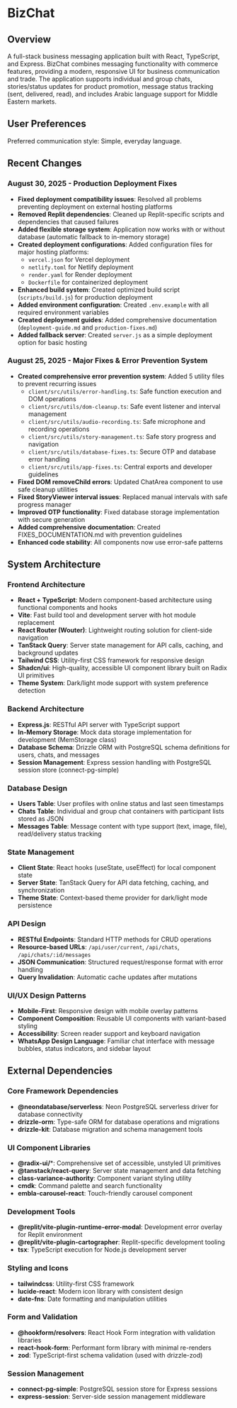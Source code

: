 # BizChat

## Overview

A full-stack business messaging application built with React, TypeScript, and Express. BizChat combines messaging functionality with commerce features, providing a modern, responsive UI for business communication and trade. The application supports individual and group chats, stories/status updates for product promotion, message status tracking (sent, delivered, read), and includes Arabic language support for Middle Eastern markets.

## User Preferences

Preferred communication style: Simple, everyday language.

## Recent Changes

### August 30, 2025 - Production Deployment Fixes
- **Fixed deployment compatibility issues**: Resolved all problems preventing deployment on external hosting platforms
- **Removed Replit dependencies**: Cleaned up Replit-specific scripts and dependencies that caused failures
- **Added flexible storage system**: Application now works with or without database (automatic fallback to in-memory storage)
- **Created deployment configurations**: Added configuration files for major hosting platforms:
  - `vercel.json` for Vercel deployment
  - `netlify.toml` for Netlify deployment
  - `render.yaml` for Render deployment
  - `Dockerfile` for containerized deployment
- **Enhanced build system**: Created optimized build script (`scripts/build.js`) for production deployment
- **Added environment configuration**: Created `.env.example` with all required environment variables
- **Created deployment guides**: Added comprehensive documentation (`deployment-guide.md` and `production-fixes.md`)
- **Added fallback server**: Created `server.js` as a simple deployment option for basic hosting

### August 25, 2025 - Major Fixes & Error Prevention System
- **Created comprehensive error prevention system**: Added 5 utility files to prevent recurring issues
  - `client/src/utils/error-handling.ts`: Safe function execution and DOM operations
  - `client/src/utils/dom-cleanup.ts`: Safe event listener and interval management
  - `client/src/utils/audio-recording.ts`: Safe microphone and recording operations
  - `client/src/utils/story-management.ts`: Safe story progress and navigation
  - `client/src/utils/database-fixes.ts`: Secure OTP and database error handling
  - `client/src/utils/app-fixes.ts`: Central exports and developer guidelines
- **Fixed DOM removeChild errors**: Updated ChatArea component to use safe cleanup utilities
- **Fixed StoryViewer interval issues**: Replaced manual intervals with safe progress manager
- **Improved OTP functionality**: Fixed database storage implementation with secure generation
- **Added comprehensive documentation**: Created FIXES_DOCUMENTATION.md with prevention guidelines
- **Enhanced code stability**: All components now use error-safe patterns

## System Architecture

### Frontend Architecture
- **React + TypeScript**: Modern component-based architecture using functional components and hooks
- **Vite**: Fast build tool and development server with hot module replacement
- **React Router (Wouter)**: Lightweight routing solution for client-side navigation
- **TanStack Query**: Server state management for API calls, caching, and background updates
- **Tailwind CSS**: Utility-first CSS framework for responsive design
- **Shadcn/ui**: High-quality, accessible UI component library built on Radix UI primitives
- **Theme System**: Dark/light mode support with system preference detection

### Backend Architecture
- **Express.js**: RESTful API server with TypeScript support
- **In-Memory Storage**: Mock data storage implementation for development (MemStorage class)
- **Database Schema**: Drizzle ORM with PostgreSQL schema definitions for users, chats, and messages
- **Session Management**: Express session handling with PostgreSQL session store (connect-pg-simple)

### Database Design
- **Users Table**: User profiles with online status and last seen timestamps
- **Chats Table**: Individual and group chat containers with participant lists stored as JSON
- **Messages Table**: Message content with type support (text, image, file), read/delivery status tracking

### State Management
- **Client State**: React hooks (useState, useEffect) for local component state
- **Server State**: TanStack Query for API data fetching, caching, and synchronization
- **Theme State**: Context-based theme provider for dark/light mode persistence

### API Design
- **RESTful Endpoints**: Standard HTTP methods for CRUD operations
- **Resource-based URLs**: `/api/user/current`, `/api/chats`, `/api/chats/:id/messages`
- **JSON Communication**: Structured request/response format with error handling
- **Query Invalidation**: Automatic cache updates after mutations

### UI/UX Design Patterns
- **Mobile-First**: Responsive design with mobile overlay patterns
- **Component Composition**: Reusable UI components with variant-based styling
- **Accessibility**: Screen reader support and keyboard navigation
- **WhatsApp Design Language**: Familiar chat interface with message bubbles, status indicators, and sidebar layout

## External Dependencies

### Core Framework Dependencies
- **@neondatabase/serverless**: Neon PostgreSQL serverless driver for database connectivity
- **drizzle-orm**: Type-safe ORM for database operations and migrations
- **drizzle-kit**: Database migration and schema management tools

### UI Component Libraries
- **@radix-ui/***: Comprehensive set of accessible, unstyled UI primitives
- **@tanstack/react-query**: Server state management and data fetching
- **class-variance-authority**: Component variant styling utility
- **cmdk**: Command palette and search functionality
- **embla-carousel-react**: Touch-friendly carousel component

### Development Tools
- **@replit/vite-plugin-runtime-error-modal**: Development error overlay for Replit environment
- **@replit/vite-plugin-cartographer**: Replit-specific development tooling
- **tsx**: TypeScript execution for Node.js development server

### Styling and Icons
- **tailwindcss**: Utility-first CSS framework
- **lucide-react**: Modern icon library with consistent design
- **date-fns**: Date formatting and manipulation utilities

### Form and Validation
- **@hookform/resolvers**: React Hook Form integration with validation libraries
- **react-hook-form**: Performant form library with minimal re-renders
- **zod**: TypeScript-first schema validation (used with drizzle-zod)

### Session Management
- **connect-pg-simple**: PostgreSQL session store for Express sessions
- **express-session**: Server-side session management middleware